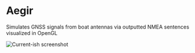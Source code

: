 # Aegir
Simulates GNSS signals from boat antennas via outputted NMEA sentences visualized in OpenGL

![Current-ish screenshot](http://i.imgur.com/vOtu28k.png)

